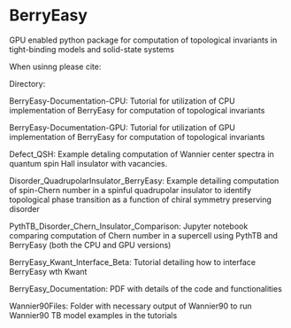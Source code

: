 # BerryEasy
GPU enabled python package for computation of topological invariants in tight-binding models and solid-state systems

When usinng please cite:

Directory:

BerryEasy-Documentation-CPU: Tutorial for utilization of CPU implementation of BerryEasy for computation of topological invariants 

BerryEasy-Documentation-GPU: Tutorial for utilization of GPU implementation of BerryEasy for computation of topological invariants 

Defect_QSH: Example detaling computation of Wannier center spectra in quantum spin Hall insulator with vacancies. 

Disorder_QuadrupolarInsulator_BerryEasy: Example detailing computation of spin-Chern number in a spinful quadrupolar insulator to identify topological phase transition as a function of chiral symmetry preserving disorder

PythTB_Disorder_Chern_Insulator_Comparison: Jupyter notebook comparing computation of Chern number in a supercell using PythTB and BerryEasy (both the CPU and GPU versions)

BerryEasy_Kwant_Interface_Beta: Tutorial detailing how to interface BerryEasy wth Kwant

BerryEasy_Documentation: PDF with details of the code and functionalities

Wannier90Files: Folder with necessary output of Wannier90 to run Wannier90 TB model examples in the tutorials



